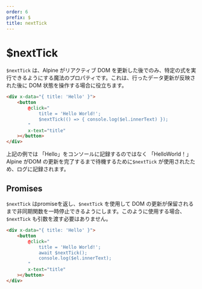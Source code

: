 ```yaml
---
order: 6
prefix: $
title: nextTick
---
```


# $nextTick

<!-- `$nextTick` is a magic property that allows you to only execute a given expression AFTER Alpine has made its reactive DOM updates. This is useful for times you want to interact with the DOM state AFTER it's reflected any data updates you've made. -->

`$nextTick` は、Alpine がリアクティブ DOM を更新した後でのみ、特定の式を実行できるようにする魔法のプロパティです。これは、行ったデータ更新が反映された後に DOM 状態を操作する場合に役立ちます。

```html
<div x-data="{ title: 'Hello' }">
    <button
        @click="
            title = 'Hello World!';
            $nextTick(() => { console.log($el.innerText) });
        "
        x-text="title"
    ></button>
</div>
```

<!-- In the above example, rather than logging "Hello" to the console, "Hello World!" will be logged because `$nextTick` was used to wait until Alpine was finished updating the DOM. -->

上記の例では 「Hello」をコンソールに記録するのではなく 「HelloWorld！」 Alpine がDOM の更新を完了するまで待機するために`$nextTick` が使用されたため、ログに記録されます。

<a name="promises"></a>

## Promises

`$nextTick` はpromiseを返し、`$nextTick` を使用して DOM の更新が保留されるまで非同期関数を一時停止できるようにします。このように使用する場合、`$nextTick` も引数を渡す必要はありません。

<!-- `$nextTick` returns a promise, allowing the use of `$nextTick` to pause an async function until after pending dom updates. When used like this, `$nextTick` also does not require an argument to be passed. -->

```html
<div x-data="{ title: 'Hello' }">
    <button
        @click="
            title = 'Hello World!';
            await $nextTick();
            console.log($el.innerText);
        "
        x-text="title"
    ></button>
</div>
```
